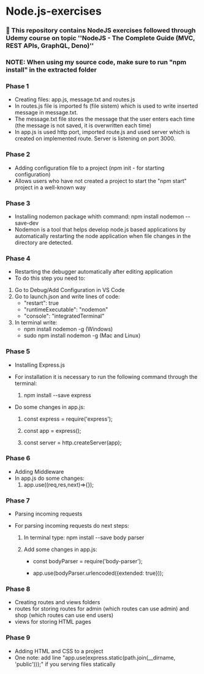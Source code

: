 # Node.js-exercises
### 📝 This repository contains NodeJS exercises followed through Udemy course on topic ''NodeJS - The Complete Guide (MVC, REST APIs, GraphQL, Deno)''

### NOTE: When using my source code, make sure to run "npm install" in the extracted folder


### Phase 1
- Creating files: app.js, message.txt and routes.js
- In routes.js file is imported fs (file sistem) which is used to write inserted message in message.txt. 
- The message.txt file stores the message that the user enters each time (the message is not saved, it is overwritten each time)
- In app.js is used http port, imported route.js and used server which is created on implemented route. Server is listening on port 3000. 

### Phase 2
- Adding configuration file to a project (npm init - for starting configuration)
- Allows users who have not created a project to start the "npm start" project in a well-known way

### Phase 3
- Installing nodemon package whith command: npm install nodemon --save-dev
- Nodemon is a tool that helps develop node.js based applications by automatically restarting the node application when file changes in the directory are detected.

### Phase 4

- Restarting the debugger automatically after editing application
- To do this step you need to:
1. Go to Debug/Add Configuration in VS Code
2. Go to launch.json and write lines of code:
   - "restart": true
   - "runtimeExecutable": "nodemon"
   - "console": "integratedTerminal"
3. In terminal write:
   - npm install nodemon -g (Windows)   
   - sudo npm install nodemon -g (Mac and Linux) 
   
### Phase 5
- Installing Express.js
- For installation it is necessary to run the following command through the terminal:

  1. npm install --save express
  
- Do some changes in app.js:

  1. const  express = require('express');

  2. const  app = express();

  3. const server = http.createServer(app);   
  
### Phase 6
- Adding Middleware 
- In app.js do some changes:
  1. app.use((req,res,next)=>{});
  
### Phase 7

- Parsing incoming requests

- For parsing incoming requests do next steps:
  
  1. In terminal type: npm install --save body parser
  
  2. Add some changes in app.js:
     
	 - const bodyParser = require('body-parser');

     - app.use(bodyParser.urlencoded({extended: true}));
	 
### Phase 8

- Creating routes and views folders
- routes for storing routes for admin (which routes can use admin) and shop (which routes can use end users)
- views for storing HTML pages

### Phase 9

- Adding HTML and CSS to a project
- One note: add line "app.use(express.static(path.join(__dirname, 'public')));" if you serving files statically
	 
  
  

